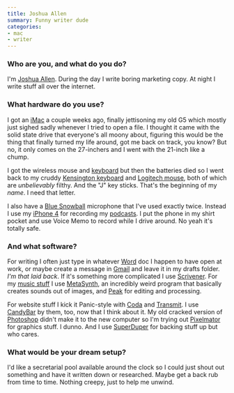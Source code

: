 ```yaml
---
title: Joshua Allen
summary: Funny writer dude
categories:
- mac
- writer
---
```


### Who are you, and what do you do?

I'm [Joshua Allen](http://www.fireland.com/ "Joshua's website."). During the day I write boring marketing copy. At night I write stuff all over the internet.

### What hardware do you use?

I got an [iMac][] a couple weeks ago, finally jettisoning my old G5 which mostly just sighed sadly whenever I tried to open a file. I thought it came with the solid state drive that everyone's all moony about, figuring this would be the thing that finally turned my life around, got me back on track, you know? But no, it only comes on the 27-inchers and I went with the 21-inch like a chump.

I got the wireless mouse and [keyboard][] but then the batteries died so I went back to my cruddy [Kensington keyboard][slimtype-mac] and [Logitech mouse][optical-mouse], both of which are _unbelievably_ filthy. And the "J" key sticks. That's the beginning of my _name_. I need that letter.

I also have a [Blue Snowball][snowball] microphone that I've used exactly twice. Instead I use my [iPhone 4][iphone-4] for recording my [podcasts](http://itunes.apple.com/podcast/the-fireland-podcast/id305591514 "Joshua's Fireland podcast on iTunes."). I put the phone in my shirt pocket and use Voice Memo to record while I drive around. No yeah it's totally safe.

### And what software?

For writing I often just type in whatever [Word][] doc I happen to have open at work, or maybe create a message in [Gmail][] and leave it in my drafts folder. _I'm that laid back_. If it's something more complicated I use [Scrivener][]. For my [music stuff](http://www.fireland.com/orifex "Joshua's music.") I use [MetaSynth][], an incredibly weird program that basically creates sounds out of images, and [Peak][] for editing and processing.

For website stuff I kick it Panic-style with [Coda][] and [Transmit][]. I use [CandyBar][] by them, too, now that I think about it. My old cracked version of [Photoshop][] didn't make it to the new computer so I'm trying out [Pixelmator][] for graphics stuff. I dunno. And I use [SuperDuper][] for backing stuff up but who cares.

### What would be your dream setup?

I'd like a secretarial pool available around the clock so I could just shout out something and have it written down or researched. Maybe get a back rub from time to time. Nothing creepy, just to help me unwind.

[candybar]: https://panic.com/blog/candybar-mountain-lion-and-beyond/ "Software for changing the default icons in Mac OS X."
[coda]: https://panic.com/coda/ "A single-window HTML/web tool for the Mac."
[gmail]: https://mail.google.com/mail/ "Web-based email."
[imac]: https://www.apple.com/imac/ "An all-in-one computer."
[iphone-4]: https://en.wikipedia.org/wiki/IPhone_4 "A smartphone."
[keyboard]: https://www.apple.com/keyboard/ "The keyboard."
[metasynth]: http://www.uisoftware.com/MetaSynth/index.php "Unique audio creation software for the Mac."
[optical-mouse]: http://reviews.logitech.com/7061/344/logitech-optical-mouse-reviews/reviews.htm "A simple mouse."
[peak]: https://www.pcworld.com/article/157969/article.html "A music creation and editing tool."
[photoshop]: https://www.adobe.com/products/photoshop.html "A bitmap image editor."
[pixelmator]: https://www.pixelmator.com/mac/ "An image editor for the Mac."
[scrivener]: http://literatureandlatte.com/scrivener.php "A Mac text editor aimed at writers."
[slimtype-mac]: https://www.cnet.com/products/kensington-slimtype-keyboard-mac/ "A USB keyboard."
[snowball]: http://bluemic.com/snowball/ "A USB microphone."
[superduper]: http://shirt-pocket.com/SuperDuper/SuperDuperDescription.html "An excellent Mac backup/cloning application."
[transmit]: https://panic.com/transmit/ "An FTP/SFTP client for the Mac."
[word]: https://products.office.com/en-us/word "A document editor."
